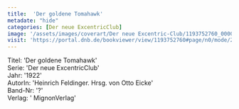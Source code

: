 ```yaml
---
title:  'Der goldene Tomahawk'
metadate: "hide"
categories: [Der neue ExcentricClub]
image: '/assets/images/coverart/Der neue Excentric-Club/1193752760_00000010.jpg'
visit: 'https://portal.dnb.de/bookviewer/view/1193752760#page/n0/mode/2up'
---
```

Titel: 'Der goldene Tomahawk' <br>
Serie: 'Der neue ExcentricClub' <br>
Jahr: '1922' <br>
AutorIn: 'Heinrich Feldinger. Hrsg. von Otto Eicke' <br>
Band-Nr: '?' <br>
Verlag: ' MignonVerlag'